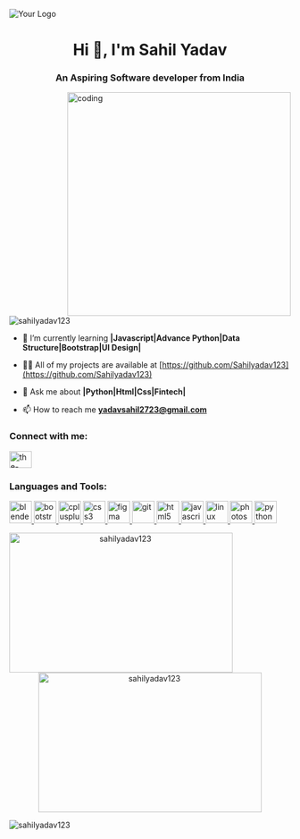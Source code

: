 ![Your Logo](https://unite.un.org/sites/unite.un.org/files/styles/panopoly_image_original/public/pages/emerging-tech-banner.png?itok=3LiWBxoB)
<!-- https://github.com/Sahilyadav123/Sahilyadav123/blob/main/ai%20generated.jpg -->
<h1 align="center">Hi 👋, I'm Sahil Yadav</h1>
<h3 align="center">An Aspiring Software developer from India</h3>
<img align="right" src="https://user-images.githubusercontent.com/55389276/140866485-8fb1c876-9a8f-4d6a-98dc-08c4981eaf70.gif" alt="coding" width="400" >

<p align="left"> <img src="https://komarev.com/ghpvc/?username=sahilyadav123&label=Profile%20views&color=0e75b6&style=flat" alt="sahilyadav123" /> </p>

- 🌱 I’m currently learning **|Javascript|Advance Python|Data Structure|Bootstrap|UI Design|**

- 👨‍💻 All of my projects are available at [https://github.com/Sahilyadav123](https://github.com/Sahilyadav123)

- 💬 Ask me about **|Python|Html|Css|Fintech|**

- 📫 How to reach me **yadavsahil2723@gmail.com**

<h3 align="left">Connect with me:</h3>
<p align="left">
<a href="https://linkedin.com/in/the-sahil-yadav" target="blank"><img align="center" src="https://cdn1.iconfinder.com/data/icons/logotypes/32/circle-linkedin-512.png" alt="the-sahil-yadav" height="30" width="40" /></a>
</p>

<h3 align="left">Languages and Tools:</h3>
<p align="left"> <a href="https://www.blender.org/" target="_blank" rel="noreferrer"> <img src="https://download.blender.org/branding/community/blender_community_badge_white.svg" alt="blender" width="40" height="40"/> </a> <a href="https://getbootstrap.com/"> <img src="https://cdn-icons-png.flaticon.com/128/5968/5968672.png" alt="bootstrap" width="40" height="40"/> </a> <a href="https://www.w3schools.com/cpp/" target="_blank" rel="noreferrer"> <img src="https://cdn0.iconfinder.com/data/icons/file-format-programming-languages-scripts-flat-fil/64/file_format_document-15-64.png" alt="cplusplus" width="40" height="40"/> </a> <a href="https://www.w3schools.com/css/" target="_blank" rel="noreferrer"> <img src="https://cdn1.iconfinder.com/data/icons/logotypes/32/badge-css-3-256.png" alt="css3" width="40" height="40"/> </a> <a href="https://www.figma.com/" target="_blank" rel="noreferrer"> <img src="https://www.vectorlogo.zone/logos/figma/figma-icon.svg" alt="figma" width="40" height="40"/> </a> <a href="https://git-scm.com/" target="_blank" rel="noreferrer"> <img src="https://www.vectorlogo.zone/logos/git-scm/git-scm-icon.svg" alt="git" width="40" height="40"/> </a> <a href="https://www.w3.org/html/" target="_blank" rel="noreferrer"> <img src="https://cdn1.iconfinder.com/data/icons/logotypes/32/badge-html-5-256.png" alt="html5" width="40" height="40"/> </a> <a href="https://developer.mozilla.org/en-US/docs/Web/JavaScript" target="_blank" rel="noreferrer"> <img src="https://cdn2.iconfinder.com/data/icons/designer-skills/128/code-programming-javascript-software-develop-command-language-64.png" alt="javascript" width="40" height="40"/> </a> <a href="https://www.linux.org/" target="_blank" rel="noreferrer"> <img src="https://cdn3.iconfinder.com/data/icons/logos-brands-3/24/logo_brand_brands_logos_linux-64.png" alt="linux" width="40" height="40"/> </a> <a href="https://www.photoshop.com/en" target="_blank" rel="noreferrer"> <img src="https://cdn3.iconfinder.com/data/icons/logos-brands-3/24/logo_brand_brands_logos_adobe_photoshop-64.png" alt="photoshop" width="40" height="40"/> </a> <a href="https://www.python.org" target="_blank" rel="noreferrer"> <img src="https://cdn3.iconfinder.com/data/icons/logos-and-brands-adobe/512/267_Python-256.png" alt="python" width="40" height="40"/> </a> </p>


<p align="center">
  <img src="https://github-readme-streak-stats.herokuapp.com/?user=sahilyadav123" alt="sahilyadav123" width="400" align="left" height="250"/>
  <img src="https://github-readme-stats.vercel.app/api?username=sahilyadav123&show_icons=true&locale=en" alt="sahilyadav123" width="400" height="250" />
</p>

<p><img align="left" src="https://github-readme-stats.vercel.app/api/top-langs?username=sahilyadav123&show_icons=true&locale=en&layout=compact" alt="sahilyadav123" /></p>



